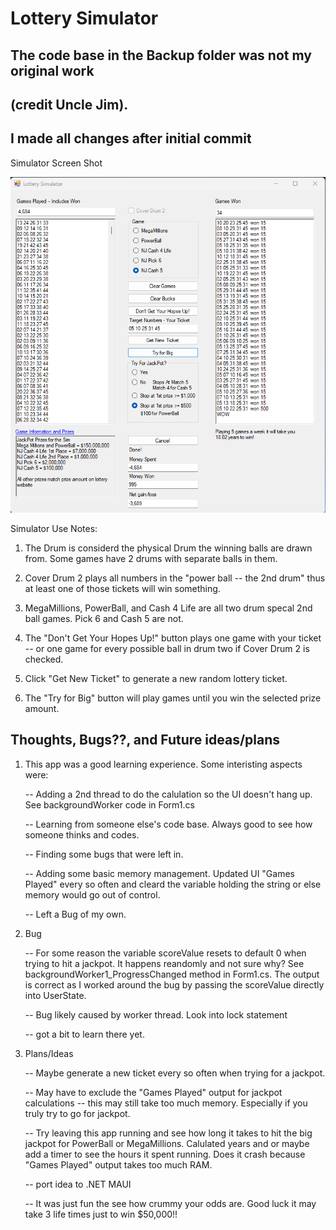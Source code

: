 # Lottery Simulator

## The code base in the Backup folder was not my original work 
## (credit Uncle Jim). 
## I made all changes after initial commit

Simulator Screen Shot

![Lot Sim](UI_ScreenShot3.png?raw=true "Lottery Simulator")

Simulator Use Notes:

1. The Drum is considerd the physical Drum the winning balls are drawn from. Some games have 2 drums with separate balls in them.

2. Cover Drum 2 plays all numbers in the "power ball -- the 2nd drum" thus at least one of those tickets will win something.

3. MegaMillions, PowerBall, and Cash 4 Life are all two drum specal 2nd ball games. Pick 6 and Cash 5 are not.

4. The "Don't Get Your Hopes Up!" button plays one game with your ticket -- or one game for every possible ball in drum two if Cover Drum 2 is checked.

5. Click "Get New Ticket" to generate a new random lottery ticket.

6. The "Try for Big" button will play games until you win the selected prize amount.


## Thoughts, Bugs??, and Future ideas/plans

1. This app was a good learning experience. Some interisting aspects were:

	 -- Adding a 2nd thread to do the calulation so the UI doesn't hang up. See backgroundWorker code in Form1.cs

	 -- Learning from someone else's code base. Always good to see how someone thinks and codes. 

	 -- Finding some bugs that were left in.

	 -- Adding some basic memory management. Updated UI "Games Played" every so often and cleard the variable holding the string or else memory would go out of control.

	 -- Left a Bug of my own.

2. Bug 

	 -- For some reason the variable scoreValue resets to default 0 when trying to hit a jackpot. It happens reandomly and not sure why? See backgroundWorker1_ProgressChanged method in Form1.cs. The output is correct as I worked around the bug by passing the scoreValue directly into UserState. 

	 -- Bug likely caused by worker thread. Look into lock statement

	 -- got a bit to learn there yet. 

3. Plans/Ideas

   -- Maybe generate a new ticket every so often when trying for a jackpot.

   -- May have to exclude the "Games Played" output for jackpot calculations -- this may still take too much memory. Especially if you truly try to go for jackpot.

   -- Try leaving this app running and see how long it takes to hit the big jackpot for PowerBall or MegaMillions. Calulated years and or maybe add a timer to see the hours it spent running. Does it crash because "Games Played" output takes too much RAM.

   -- port idea to .NET MAUI

   -- It was just fun the see how crummy your odds are. Good luck it may take 3 life times just to win $50,000!!



